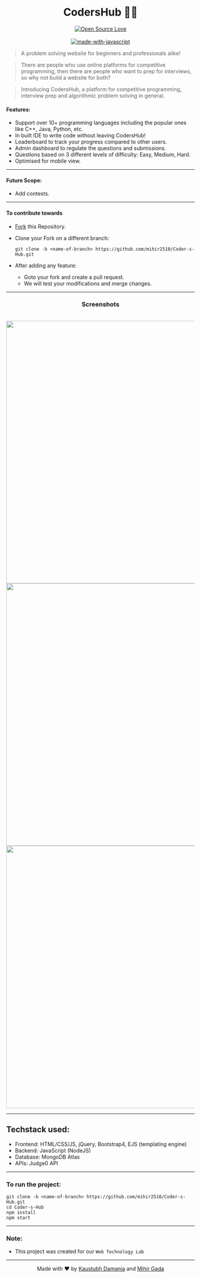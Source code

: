 <div align="center">
	<h1>CodersHub 👨‍💻</h1>

<!-- [![HitCount](http://hits.dwyl.io/mihir2510/Coder-s-Hub.svg)](http://hits.dwyl.io/mihir2510/Coder-s-Hub) -->
[![Open Source Love](https://badges.frapsoft.com/os/v1/open-source.png?v=103)](https://github.com/ellerbrock/open-source-badges/)
<br><br>
[![made-with-javascript](https://forthebadge.com/images/badges/made-with-javascript.svg)](https://www.javascript.org/)

</div>

> A problem solving website for beginners and professionals alike!

> There are people who use online platforms for competitive programming, then there are people who want to prep for interviews, so why not build a website for both?

> Introducing CodersHub, a platform for competitive programming, interview prep and algorithmic problem solving in general.

#### Features:
* Support over 10+ programming languages including the popular ones like C++, Java, Python, etc.
* In built IDE to write code without leaving CodersHub!
* Leaderboard to track your progress compared to other users.
* Admin dashboard to regulate the questions and submissions.
* Questions based on 3 different levels of difficulty: Easy, Medium, Hard.
* Optimised for mobile view.

------------------------------------------
#### Future Scope:
* Add contests.

------------------------------------------

#### To contribute towards
* [Fork](https://github.com/mihir2510/Coder-s-Hub) this Repository.
* Clone your Fork on a different branch:

	 ```
     git clone -b <name-of-branch> https://github.com/mihir2510/Coder-s-Hub.git
     ```
* After adding any feature:
	* Goto your fork and create a pull request.
	* We will test your modifications and merge changes.

------------------------------------------


<div align="center">

<h3 > Screenshots  </h3>
<br>
<img src="assets/homepage.jpeg" width=700px>
<br>
<img src="assets/profile.jpeg" width=700px>
<br>
<img src="assets/forums.jpeg" width=700px>
<br>

</div>

------------------------------------------
## Techstack used:
- Frontend: HTML/CSS/JS, jQuery, Bootstrap4, EJS (templating engine)
- Backend: JavaScript (NodeJS)
- Database: MongoDB Atlas
- APIs: Judge0 API

------------------------------------------
### To run the project:
```
git clone -b <name-of-branch> https://github.com/mihir2510/Coder-s-Hub.git
cd Coder-s-Hub
npm install
npm start
```

------------------------------------------

### Note:
- This project was created for our `Web Technology Lab`

------------------------------------------

<div align="center">

Made with :heart: by <a href="https://github.com/KaustubhDamania">Kaustubh Damania</a> and <a href="https://github.com/mihir2510">Mihir Gada</a>

</div>
